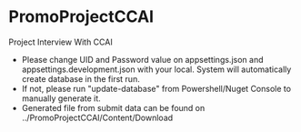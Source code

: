 # PromoProjectCCAI
Project Interview With CCAI

- Please change UID and Password value on appsettings.json and appsettings.development.json with your local. System will automatically create database in the first run.
- If not, please run "update-database" from Powershell/Nuget Console to manually generate it. 
- Generated file from submit data can be found on ../PromoProjectCCAI/Content/Download

